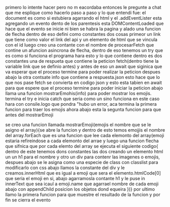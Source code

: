 primero lo intente hacer pero no m eacordaba entonces le pregunte a chat que me esplique como hacerlo paso a paso y lo que entendi fue:
el document es como si estubiera agarrando el html y el .addEventLister esta agregando un evento dento de los parentesis esta DOMContentLoaded que hace que el evento se inicie ni bien se habra la pagina
y alado una funcion de flecha dentro de eso defini como constantes dos cosas primeor un link que tiene como valor el link del api y un elemento de html que se vincula con el id
luego creo una contante con el nombre de procesarFetch que contine un afuncion asincrona de flecha, dentro de eso tenemos un try que es como si funciona el programa hara esto  y lo que contiene dentro es 
dos constantes una de respueta que contiene la peticion fetch(dentro tiene la variable link que se definio antes) y antes de eso un await que siginica que va esperar que el proceso termine para poder realizar la peticion
despues abajo la otra contsate info que contiene a respuesta.json esto hace que lo que nos pase fetch se convierta en codigo json y esto esta tabien en await para que espere que el proceso termine para poder iniciar la peticion
abajo llama una funcion mostrarEmohis(info) para poder mostrar los emojis. termina el try e inicia catch que seria como un sino funciona en este caso hara con consile.logo que pondra "hubo un error, aca termina la primera funcion para traer los emojis ahora abajo esta la segunta funcion para que antes del mostrarEmoji

se creo una funcion llamada mostrarEmoji(emojis el nombre que se le asigno el array){se abre la funcion y dentro de esto temos emojjis el nombre del array.forEach que es una funcion que lee cada elemonto del array(emoji estaria refireindose a cada elemonto del arrae y luego una funcion flecha que sifnica que por cada elemto del array se ejecuta el siguiente codigo{
dentro de este tenemos dons constantes las dos creando un elemento html un un h1 para el nombre y otro un div para contenr las imagenes o emojis, despues abajo se le asigna como una especie de class con classlist para modificarlo con css abajo llamos la constante del div y le creamos.innerHtml que es igual a emoji que sera el elemento.htmlCode[0] que seria el emoji en si, abajo agarramosla contante h1
y le puse in innerText que sea icaul a emoji.name que agarrael nombre de cada emoji abajo con appendChild posicion los objetos dond equeira })} por ultimo llamo la primera funcion para que muestre el resultado de la funcion y por fin se cierra el evento  
